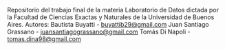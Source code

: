 Repositorio del trabajo final de la materia Laboratorio de Datos dictada por la Facultad de Ciencias Exactas y Naturales de la Universidad de Buenos Aires.
Autores:
Bautista Buyatti - buyattib29@gmail.com
Juan Santiago Grassano - juansantiagograssano@gmail.com
Tomás Di Napoli - tomas.dina98@gmail.com
